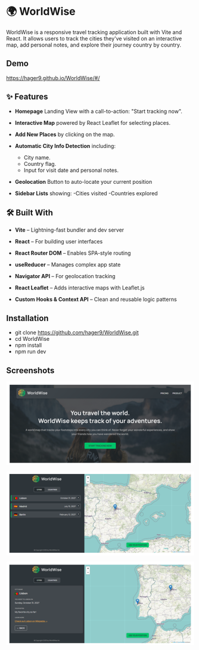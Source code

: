 # 🌍 WorldWise

WorldWise is a responsive travel tracking application built with Vite and React. It allows users to track the cities they've visited on an interactive map, add personal notes, and explore their journey country by country.

## Demo
  https://hager9.github.io/WorldWise/#/

## ✨ Features
- **Homepage** Landing View with a call-to-action: "Start tracking now".
- **Interactive Map** powered by React Leaflet for selecting places.
- **Add New Places** by clicking on the map.
- **Automatic City Info Detection** including:
  - City name.
  - Country flag.
  - Input for visit date and personal notes.

- **Geolocation** Button to auto-locate your current position

- **Sidebar Lists** showing:
   -Cities visited
   -Countries explored



## 🛠 Built With
  - **Vite** – Lightning-fast bundler and dev server

  - **React** – For building user interfaces

  - **React Router DOM** – Enables SPA-style routing

  - **useReducer** – Manages complex app state

  - **Navigator API** – For geolocation tracking

  - **React Leaflet** – Adds interactive maps with Leaflet.js

  - **Custom Hooks & Context API** – Clean and reusable logic patterns




## Installation

  - git clone https://github.com/hager9/WorldWise.git
  - cd WorldWise
  - npm install
  - npm run dev


## Screenshots

  ![Page](https://github.com/hager9/WorldWise/blob/main/screenshots/WorldWise1.png)



  ![Page](https://github.com/hager9/WorldWise/blob/main/screenshots/WorldWise2.png)



  ![Page](https://github.com/hager9/WorldWise/blob/main/screenshots/WorldWise3.png)



